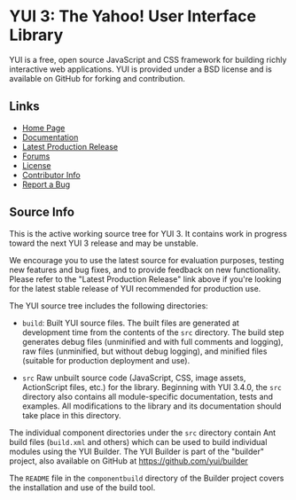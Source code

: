 YUI 3: The Yahoo! User Interface Library
========================================

YUI is a free, open source JavaScript and CSS framework for building richly
interactive web applications. YUI is provided under a BSD license and is
available on GitHub for forking and contribution.

Links
-----

  * [Home Page](http://yuilibrary.com/)
  * [Documentation](http://yuilibrary.com/yui/docs/)
  * [Latest Production Release](http://yuilibrary.com/download/yui3/)
  * [Forums](http://yuilibrary.com/forum/)
  * [License](http://yuilibrary.com/license/)
  * [Contributor Info](http://yuilibrary.com/contribute/)
  * [Report a Bug](http://yuilibrary.com/yui/docs/tutorials/report-bugs/)


Source Info
-----------

This is the active working source tree for YUI 3. It contains work in progress
toward the next YUI 3 release and may be unstable.

We encourage you to use the latest source for evaluation purposes, testing new
features and bug fixes, and to provide feedback on new functionality. Please
refer to the "Latest Production Release" link above if you're looking for the
latest stable release of YUI recommended for production use.

The YUI source tree includes the following directories:

  * `build`: Built YUI source files. The built files are generated at
    development time from the contents of the `src` directory. The build step
    generates debug files (unminified and with full comments and logging),
    raw files (unminified, but without debug logging), and minified files
    (suitable for production deployment and use).

  * `src` Raw unbuilt source code (JavaScript, CSS, image assets, ActionScript
     files, etc.) for the library. Beginning with YUI 3.4.0, the `src` directory
     also contains all module-specific documentation, tests and examples. All
     modifications to the library and its documentation should take place in
     this directory.

The individual component directories under the `src` directory contain Ant
build files (`build.xml` and others) which can be used to build individual
modules using the YUI Builder. The YUI Builder is part of the "builder" project,
also available on GitHub at <https://github.com/yui/builder>

The `README` file in the `componentbuild` directory of the Builder project
covers the installation and use of the build tool.
